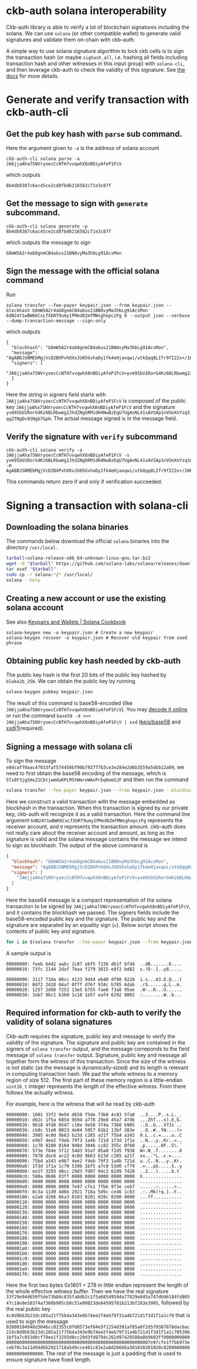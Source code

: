 # ckb-auth solana interoperability
Ckb-auth library is able to verify a lot of blockchain signatures including the solana.
We can use `solana` (or other compatible wallet) to generate valid signatures and validate them on-chain with ckb-auth.

A simple way to use solana signature algorithm to lock ckb cells
is to sign the transaction hash (or maybe `sighash_all`, i.e. hashing all fields 
including transaction hash and other witnesses in this input group)
with `solana-cli`, and then leverage ckb-auth to check the validity of this signature.
See [the docs](./auth.md) for more details.

# Generate and verify transaction with ckb-auth-cli

## Get the pub key hash with `parse` sub command.
Here the argument given to `-a` is the address of solana account
```
ckb-auth-cli solana parse -a JA6jjaAha7SNVryoecCcNTH7vvqwhX8nBDiyAfeP1FcV
```
which outputs
```
8b4db9387c6ac45ce2cd8fbd6216582c71e3c87f
```
## Get the message to sign with `generate` subcommand.
```
ckb-auth-cli solana generate -p 8b4db9387c6ac45ce2cd8fbd6216582c71e3c87f
```
which outputs the message to sign
```
G8mW5A2r4ab8gnmCB4abus21BN8vyMa3hbLg91AcsMon
```
## Sign the message with the official solana command
Run
```
solana transfer --fee-payer keypair.json --from keypair.json --blockhash G8mW5A2r4ab8gnmCB4abus21BN8vyMa3hbLg91AcsMon 6dN24Y1wBW66CxLfXbRT9umy1PMed8ZmfMWsghopczFg 0 --output json --verbose --dump-transaction-message --sign-only
```
which outputs
```
{
  "blockhash": "G8mW5A2r4ab8gnmCB4abus21BN8vyMa3hbLg91AcsMon",
  "message": "AgABBJSNMEbMgjVcD2BXPvhOXxJU05GvhaDy1fk4eHjaxqwi/utkQqq8LIfr9fI22x+/1HP8IUQtr3uq8nk4FejyvYJTmxv1p8BT0M957h8yk9jMKdP9h5TCYtl0IFgKC5YD/wAAAAAAAAAAAAAAAAAAAAAAAAAAAAAAAAAAAAAAAAAA4Nyv8KrEcDP69XRFC/kLeSd3s84+KE4tazVZpduxKgkBAwIBAgwCAAAAAAAAAAAAAAA=",
  "signers": [
    "JA6jjaAha7SNVryoecCcNTH7vvqwhX8nBDiyAfeP1FcV=yvm9SbU1RorG4Kz6BLRbwmg2JhdZNgbRM1dH4NwBzEqU7UgAnNL41sAVSAp1nVUoXnYzq3qq2TNgDv9SNgb7GpH"
  ]
}
```
Here the string in signers field starts with `JA6jjaAha7SNVryoecCcNTH7vvqwhX8nBDiyAfeP1FcV` is composed of the public key `JA6jjaAha7SNVryoecCcNTH7vvqwhX8nBDiyAfeP1FcV` and
the signature `yvm9SbU1RorG4Kz6BLRbwmg2JhdZNgbRM1dH4NwBzEqU7UgAnNL41sAVSAp1nVUoXnYzq3qq2TNgDv9SNgb7GpH`.
The actual message signed is in the message field.

## Verify the signature with `verify` subcommand
```
ckb-auth-cli solana verify -a JA6jjaAha7SNVryoecCcNTH7vvqwhX8nBDiyAfeP1FcV -s yvm9SbU1RorG4Kz6BLRbwmg2JhdZNgbRM1dH4NwBzEqU7UgAnNL41sAVSAp1nVUoXnYzq3qq2TNgDv9SNgb7GpH -m AgABBJSNMEbMgjVcD2BXPvhOXxJU05GvhaDy1fk4eHjaxqwi/utkQqq8LIfr9fI22x+/1HP8IUQtr3uq8nk4FejyvYJTmxv1p8BT0M957h8yk9jMKdP9h5TCYtl0IFgKC5YD/wAAAAAAAAAAAAAAAAAAAAAAAAAAAAAAAAAAAAAAAAAA4Nyv8KrEcDP69XRFC/kLeSd3s84+KE4tazVZpduxKgkBAwIBAgwCAAAAAAAAAAAAAAA=
```
This commands return zero if and only if verification succeeded.

# Signing a transaction with solana-cli

## Downloading the solana binaries
The commands below download the official `solana` binaries into the directory `/usr/local`.

```bash
tarball=solana-release-x86_64-unknown-linux-gnu.tar.bz2
wget -O "$tarball" https://github.com/solana-labs/solana/releases/download/v1.16.1/solana-release-x86_64-unknown-linux-gnu.tar.bz2
tar xvaf "$tarball"
sudo cp -r solana-*/* /usr/local/
solana --help
```


## Creating a new account or use the existing solana account
See also [Keypairs and Wallets | Solana Cookbook](https://solanacookbook.com/references/keypairs-and-wallets.html#how-to-generate-a-new-keypair)
```
solana-keygen new -o keypair.json # Create a new keypair
solana-keygen recover -o keypair.json # Recover old keypair from seed phrase
```

## Obtaining public key hash needed by ckb-auth
The public key hash is the first 20 bits of the public key hashed by `blake2b_256`.
We can obtain the public key by running.
```bash
solana-keygen pubkey keypair.json
```
The result of this command is base58-encoded (like `JA6jjaAha7SNVryoecCcNTH7vvqwhX8nBDiyAfeP1FcV`).
You may [decode it online](http://lenschulwitz.com/base58) or run
the command `base58 -d <<< JA6jjaAha7SNVryoecCcNTH7vvqwhX8nBDiyAfeP1FcV | xxd` 
([keis/base58](https://github.com/keis/base58) and [xxd(1)](https://linux.die.net/man/1/xxd)required).

## Signing a message with solana cli
To sign the message `e0dcaff0aac47033faf574450bf90b792777b3ce3e284e2d6b3559a5dbb12a09`, we need to first obtain
the base58 encoding of the message, which is `5Tx8F3jgSHx21CbtjwmdaKPLM5tWmreWAnPrbqHomSJF` and then run the command
```bash
solana transfer --fee-payer keypair.json --from keypair.json --blockhash G8mW5A2r4ab8gnmCB4abus21BN8vyMa3hbLg91AcsMon 6dN24Y1wBW66CxLfXbRT9umy1PMed8ZmfMWsghopczFg 0 --output json --verbose --dump-transaction-message --sign-only
```
Here we construct a valid transaction with the message embedded as blockhash in the transaction.
When this transaction is signed by our private key, ckb-auth will recognize it as a valid transaction.
Here the command line argument `6dN24Y1wBW66CxLfXbRT9umy1PMed8ZmfMWsghopczFg` represents the receiver account,
and `0` represents the transaction amount. ckb-auth does not really care about the receiver account and amount,
as long as the signature is valid and the solana message contains the message we intend to sign as blockhash.
The output of the above command is
```json
{
  "blockhash": "G8mW5A2r4ab8gnmCB4abus21BN8vyMa3hbLg91AcsMon",
  "message": "AgABBJSNMEbMgjVcD2BXPvhOXxJU05GvhaDy1fk4eHjaxqwi/utkQqq8LIfr9fI22x+/1HP8IUQtr3uq8nk4FejyvYJTmxv1p8BT0M957h8yk9jMKdP9h5TCYtl0IFgKC5YD/wAAAAAAAAAAAAAAAAAAAAAAAAAAAAAAAAAAAAAAAAAA4Nyv8KrEcDP69XRFC/kLeSd3s84+KE4tazVZpduxKgkBAwIBAgwCAAAAAAAAAAAAAAA=",
  "signers": [
    "JA6jjaAha7SNVryoecCcNTH7vvqwhX8nBDiyAfeP1FcV=yvm9SbU1RorG4Kz6BLRbwmg2JhdZNgbRM1dH4NwBzEqU7UgAnNL41sAVSAp1nVUoXnYzq3qq2TNgDv9SNgb7GpH"
  ]
}
```

Here the base64 message is a compact representation of the solana transaction to be signed by
`JA6jjaAha7SNVryoecCcNTH7vvqwhX8nBDiyAfeP1FcV`, and it contains the blockhash we passed.
The signers fields include the base58-encoded public key and the signature. The public key and
the signature are separated by an equality sign (`=`). Below script shows the contents of
public key and signature.

```bash
for i in $(solana transfer --fee-payer keypair.json --from keypair.json --blockhash G8mW5A2r4ab8gnmCB4abus21BN8vyMa3hbLg91AcsMon 6dN24Y1wBW66CxLfXbRT9umy1PMed8ZmfMWsghopczFg 0 --output json --verbose --dump-transaction-message --sign-only | jq -r '.signers[]' | tr '=' '\n'); do base58 -d <<< "$i" | xxd; echo; done
```

A sample output is
```
00000000: feeb 6442 aabc 2c87 ebf5 f236 db1f bfd4  ..dB..,....6....
00000010: 73fc 2144 2daf 7baa f279 3815 e8f2 bd82  s.!D-.{..y8.....

00000000: 3117 73da 00cc 4133 9d44 eb40 df90 0228  1.s...A3.D.@...(
00000010: 0d72 2418 04a7 0fff d767 934c b785 6dab  .r$......g.L..m.
00000020: 1257 2d88 f252 13e5 b755 fae6 f3a8 95ee  .W-..R...U......
00000030: 3ab7 9bc1 b3b0 1c18 1e57 eaf4 6292 8002  :........W..b...
```

## Required information for ckb-auth to verify the validity of solana signatures
Ckb-auth requires the signature, public key and message to verify the validity of the signature.
The signature and public key are contained in the signers of `solana transfer` output,
and the message correponds to the field message of `solana transfer` output. 
Signature, public key and message all together form the witness of this transaction.
Since the size of the witness is not static (as the message is dynamically-sized) and
its length is relevant in computing transaction hash. We pad the whole witness to a memory region of size
512. The first part of these memory region is a little-endian `uint16_t` integer represents the length of
the effective witness. From there follows the actually witness.

For example, here is the witness that will be read by ckb-auth
```
00000000: 1601 33f2 9e94 d650 f5de 73b8 4c83 5fa8  ..3....P..s.L._.
00000010: db2c 1f5a 6854 9594 a778 29e8 45a7 47db  .,.ZhT...x).E.G.
00000020: 9618 4fd8 0547 c18e 9e58 374a 7360 b905  ..O..G...X7Js`..
00000030: cb8c 51e0 0023 de84 5957 81b2 13bf 283e  ..Q..#..YW....(>
00000040: 3905 4c0d 9b63 b23d c285 a21f 75b4 a343  9.L..c.=....u..C
00000050: e9b7 4ee2 f4eb 79f3 1a4b 721d 1f3d 1f1a  ..N...y..Kr..=..
00000060: 1c70 0200 0104 948d 3046 cc82 355c 0f60  .p......0F..5\.`
00000070: 573e f84e 5f12 54d3 91af 85a0 f2d5 f938  W>.N_.T........8
00000080: 7878 dac6 ac22 4c0d 9b63 b23d c285 a21f  xx..."L..c.=....
00000090: 75b4 a343 e9b7 4ee2 f4eb 79f3 1a4b 721d  u..C..N...y..Kr.
000000a0: 1f3d 1f1a 1c70 539b 1bf5 a7c0 53d0 cf79  .=...pS.....S..y
000000b0: ee1f 3293 d8cc 29d3 fd87 94c2 62d9 7420  ..2...).....b.t
000000c0: 580a 0b96 03ff 0000 0000 0000 0000 0000  X...............
000000d0: 0000 0000 0000 0000 0000 0000 0000 0000  ................
000000e0: 0000 0000 0000 7e97 cfe1 ffbb 973e ceb7  ......~......>..
000000f0: 0c3a 11d9 4d6b 2921 718a 5d9c ce46 1c83  .:..Mk)!q.]..F..
00000100: e2a8 d266 66a3 0103 0201 020c 0200 0000  ...ff...........
00000110: 0000 0000 0000 0000 0000 0000 0000 0000  ................
00000120: 0000 0000 0000 0000 0000 0000 0000 0000  ................
00000130: 0000 0000 0000 0000 0000 0000 0000 0000  ................
00000140: 0000 0000 0000 0000 0000 0000 0000 0000  ................
00000150: 0000 0000 0000 0000 0000 0000 0000 0000  ................
00000160: 0000 0000 0000 0000 0000 0000 0000 0000  ................
00000170: 0000 0000 0000 0000 0000 0000 0000 0000  ................
00000180: 0000 0000 0000 0000 0000 0000 0000 0000  ................
00000190: 0000 0000 0000 0000 0000 0000 0000 0000  ................
000001a0: 0000 0000 0000 0000 0000 0000 0000 0000  ................
000001b0: 0000 0000 0000 0000 0000 0000 0000 0000  ................
000001c0: 0000 0000 0000 0000 0000 0000 0000 0000  ................
000001d0: 0000 0000 0000 0000 0000 0000 0000 0000  ................
000001e0: 0000 0000 0000 0000 0000 0000 0000 0000  ................
000001f0: 0000 0000 0000 0000 0000 0000 0000 0000  ................
```

Here the first two bytes 0x1601 = 278 in little endian represent the length of the whole effective witness buffer.
Then we have the real signature `33f29e94d650f5de73b84c835fa8db2c1f5a68549594a77829e845a747db96184fd80547c18e9e58374a7360b905cb8c51e00023de84595781b213bf283e3905`,
followed by the real public key `4c0d9b63b23dc285a21f75b4a343e9b74ee2f4eb79f31a4b721d1f3d1f1a1c70` that is used to sign the message
`02000104948d3046cc82355c0f60573ef84e5f1254d391af85a0f2d5f9387878dac6ac224c0d9b63b23dc285a21f75b4a343e9b74ee2f4eb79f31a4b721d1f3d1f1a1c70539b1bf5a7c053d0cf79ee1f3293d8cc29d3fd8794c262d97420580a0b9603ff00000000000000000000000000000000000000000000000000000000000000007e97cfe1ffbb973eceb70c3a11d94d6b2921718a5d9cce461c83e2a8d26666a301030201020c020000000000000000000000`.
The rest of the message is just a padding that is used to ensure signature have fixed length.
